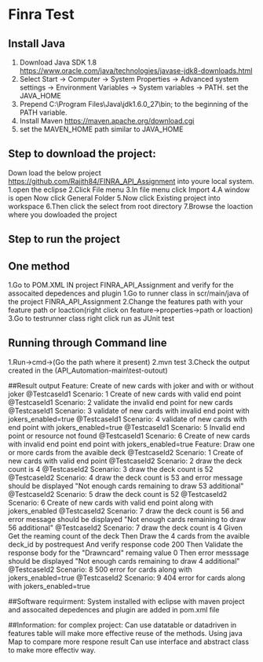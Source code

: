 # Finra Test
## Install Java
1. Download Java SDK 1.8  https://www.oracle.com/java/technologies/javase-jdk8-downloads.html
2. Select Start -> Computer -> System Properties -> Advanced system settings -> Environment Variables -> System variables -> PATH. set the JAVA_HOME
3. Prepend C:\Program Files\Java\jdk1.6.0_27\bin; to the beginning of the PATH variable.
4. Install Maven https://maven.apache.org/download.cgi 
5. set the MAVEN_HOME path similar to JAVA_HOME 

## Step to download the project:   
Down load the below project https://github.com/Rajith84/FINRA_API_Assignment into youre local system.
1.open the eclipse
2.Click File menu
3.In file menu click Import
4.A window is open Now click General Folder
5.Now click Existing project into workspace
6.Then click the select from root directory
7.Browse the loaction where you dowloaded the project 


## Step to run the project
## One method 
1.Go to POM.XML IN  project FINRA_API_Assignment and verify for the assocaited depedences and plugin
1.Go to  runner  class in scr/main/java of the project FINRA_API_Assignment
2.Change the features path with your feature path or loaction(right click on feature->properties->path or loaction)
3.Go to testrunner class right click run as JUnit test
## Running through Command line
1.Run->cmd->(Go the path where it present)
2.mvn test
3.Check the output created in the (API_Automation-main\test-outout)

##Result output 
Feature: Create of new cards with joker and with or without joker
@TestcaseId1 Scenario: 1 Create of new cards with valid end point
@TestcaseId1 Scenario: 2 validate the invalid end point for new cards
@TestcaseId1 Scenario: 3 validate of new cards with invalid end point with jokers_enabled=true
@TestcaseId1 Scenario: 4 validate of new cards with end point with jokers_enabled=true
@TestcaseId1 Scenario: 5 Invalid end point or resource not found
@TestcaseId1 Scenario: 6 Create of new cards with invalid end point end point with jokers_enabled=true
 Feature: Draw one or more cards from the avaible deck
@TestcaseId2 Scenario: 1 Create of new cards with valid end point
@TestcaseId2 Scenario: 2 draw the deck count is 4
@TestcaseId2 Scenario: 3 draw the deck count is 52
@TestcaseId2 Scenario: 4 draw the deck count is 53 and error message should be displayed "Not enough cards remaining to draw 53 additional"
@TestcaseId2 Scenario: 5 draw the deck count is 52
@TestcaseId2 Scenario: 6 Create of new cards with valid end point along with jokers_enabled
@TestcaseId2 Scenario: 7 draw the deck count is 56 and error message should be displayed "Not enough cards remaining to draw 56 additional"
@TestcaseId2 Scenario: 7 draw the deck count is 4
Given Get the reaming count of the deck
Then Draw the 4 cards from the avaible deck_id by postrequest
And verify response code 200
Then Validate the response body for the "Drawncard" remaing value 0
Then error messsage should be displayed "Not enough cards remaining to draw 4 additional"
@TestcaseId2 Scenario: 8 500 error for cards along with jokers_enabled=true
@TestcaseId2 Scenario: 9 404 error for cards along with jokers_enabled=true

##Software requirment:
System installed with eclipse with maven project and assocaited depedences and plugin are added in pom.xml file


##Information:
for complex project:
Can use datatable or datadriven in features table will make more effective reuse of the methods.
Using java Map to compare more respone result
Can use interface and abstract class to make more effectiv way. 
